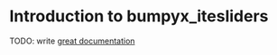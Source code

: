 # Introduction to bumpyx_itesliders

TODO: write [great documentation](http://jacobian.org/writing/what-to-write/)
